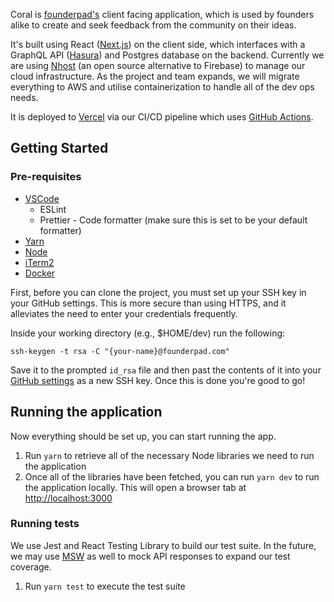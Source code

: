 Coral is [founderpad's](https://www.founderpad.com/) client facing application, which is used by founders alike to create and seek feedback from the community on their ideas.

It's built using React ([Next.js](https://nextjs.org/)) on the client side, which interfaces with a GraphQL API ([Hasura](https://hasura.io/)) and Postgres database on the backend. Currently we are using [Nhost](https://nhost.io/) (an open source alternative to Firebase) to manage our cloud infrastructure. As the project and team expands, we will migrate everything to AWS and utilise containerization to handle all of the dev ops needs.

It is deployed to [Vercel](https://vercel.com/) via our CI/CD pipeline which uses [GitHub Actions](https://github.com/features/actions).

## Getting Started

### Pre-requisites
- [VSCode](https://code.visualstudio.com/)
  - ESLint
  - Prettier - Code formatter (make sure this is set to be your default formatter)
- [Yarn](https://yarnpkg.com/)
- [Node](https://nodejs.org/en/)
- [iTerm2](https://iterm2.com/)
- [Docker](https://www.docker.com/)

First, before you can clone the project, you must set up your SSH key in your GitHub settings. This is more secure than using HTTPS, and it alleviates the need to enter your credentials frequently.

Inside your working directory (e.g., $HOME/dev) run the following:
```
ssh-keygen -t rsa -C "{your-name}@founderpad.com"
```

Save it to the prompted `id_rsa` file and then past the contents of it into your [GitHub settings](https://github.com/settings/keys) as a new SSH key. Once this is done you're good to go!


## Running the application

Now everything should be set up, you can start running the app.

1. Run `yarn` to retrieve all of the necessary Node libraries we need to run the application
2. Once all of the libraries have been fetched, you can run `yarn dev` to run the application locally. This will open a browser tab at [http://localhost:3000](http://localhost:3000)

### Running tests
We use Jest and React Testing Library to build our test suite. In the future, we may use [MSW](https://mswjs.io/) as well to mock API responses to expand our test coverage.

1. Run `yarn test` to execute the test suite
